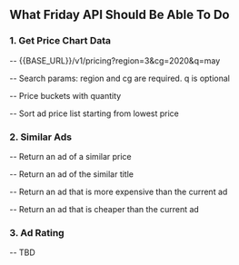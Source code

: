 ## What Friday API Should Be Able To Do

### 1. Get Price Chart Data

-- {{BASE_URL}}/v1/pricing?region=3&cg=2020&q=may

-- Search params: region and cg are required. q is optional

-- Price buckets with quantity

-- Sort ad price list starting from lowest price

### 2. Similar Ads

-- Return an ad of a similar price

-- Return an ad of the similar title

-- Return an ad that is more expensive than the current ad

-- Return an ad that is cheaper than the current ad

### 3. Ad Rating

-- TBD
